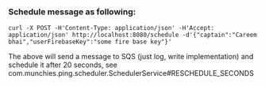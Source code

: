 ### Schedule message as following:

`curl -X POST -H'Content-Type: application/json' -H'Accept: application/json' http://localhost:8080/schedule -d'{"captain":"Careem bhai","userFirebaseKey":"some fire base key"}'`

The above will send a message to SQS (just log, write implementation) and schedule it after 20 seconds, see com.munchies.ping.scheduler.SchedulerService#RESCHEDULE_SECONDS